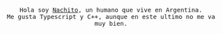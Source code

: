 <p align="center">
  <br>
  <samp>Hola soy <a href="https://github.com/asolden22">Nachito</a>, un humano que vive en Argentina.<br>Me gusta Typescript y C++, aunque en este ultimo no me va muy bien.</samp>
  <br>
  <br>
  <br>
  <br>
  <img src="https://cdn.discordapp.com/attachments/860535351348690985/862128580674453504/-Render-_Yuna1.png" alt="" srcset="">
  <br>
  <br>
  <br>
  <br>
  <br>
  <br>
  <br>
  <br>

</p>
